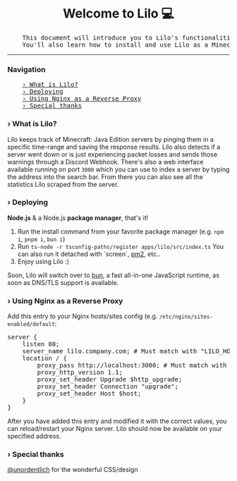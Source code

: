 <h1 align="center">
    Welcome to Lilo 💻
</h1>
<pre align="center">
    This document will introduce you to Lilo's functionalities and use case.
    You'll also learn how to install and use Lilo as a Minecraft: Java Edition server tracking tool!
</pre>
<hr>
<h3>Navigation</h3>
<pre>
    <a href="#what-is-ebio-backend">› What is Lilo?</a>
    <a href="#deploying">› Deploying</a>
    <a href="#using-nginx-as-a-reverse-proxy">› Using Nginx as a Reverse Proxy</a>
    <a href="#special-thanks">› Special thanks</a>
</pre>

<h3 id="what-is-ebio-backend">› What is Lilo?</h3>
Lilo keeps track of Minecraft: Java Edition servers by pinging them in a specific time-range and saving the response
results.
Lilo also detects if a server went down or is just experiencing packet losses and sends those warnings through a Discord
Webhook.
There's also a web interface available running on port <code>3000</code> which you can use to index a server by typing
the address
into the search bar.
From there you can also see all the statistics Lilo scraped from the server.

<h3 id="deploying">› Deploying</h3>
<b>Node.js</b> & a Node.js <b>package manager</b>, that's it!
<ol>
    <li>
        Run the install command from your favorite package manager (e.g. <code>npm i</code>, <code>pnpm i</code>, <code>bun i</code>)
    </li>
    <li>
        Run <code>ts-node -r tsconfig-paths/register apps/lilo/src/index.ts</code>
        You can also run it detached with `screen`, <a href="https://pm2.io/">pm2</a>, etc..
    </li>
    <li>
        Enjoy using Lilo :)
    </li>
</ol>
Soon, Lilo will switch over to <a href="https://bun.sh/">bun</a>, a fast all-in-one JavaScript runtime, as soon as DNS/TLS support is available.

<h3 id="using-nginx-as-a-reverse-proxy">› Using Nginx as a Reverse Proxy</h3>
Add this entry to your Nginx hosts/sites config (e.g. <code>/etc/nginx/sites-enabled/default</code>:
<pre>
server {
    listen 80;
    server_name lilo.company.com; # Must match with "LILO_HOST" from your .env file
    location / {
        proxy_pass http://localhost:3000; # Must match with "LILO_PORT"
        proxy_http_version 1.1;
        proxy_set_header Upgrade $http_upgrade;
        proxy_set_header Connection "upgrade";
        proxy_set_header Host $host;
    }
}
</pre>
After you have added this entry and modified it with the correct values, you can reload/restart your Nginx server. Lilo
should now be available on your specified address.

<h3 id="special-thanks">› Special thanks</h3>
<a href="https://github.com/unordentlich">@unordentlich</a> for the wonderful CSS/design